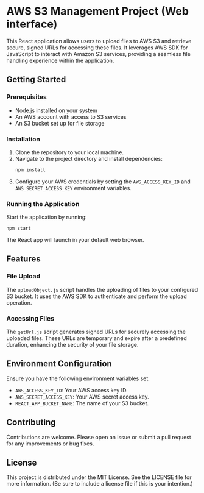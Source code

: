 # AWS S3 Management Project (Web interface)

This React application allows users to upload files to AWS S3 and retrieve secure, signed URLs for accessing these files. It leverages AWS SDK for JavaScript to interact with Amazon S3 services, providing a seamless file handling experience within the application.

## Getting Started

### Prerequisites

- Node.js installed on your system
- An AWS account with access to S3 services
- An S3 bucket set up for file storage

### Installation

1. Clone the repository to your local machine.
2. Navigate to the project directory and install dependencies:
   ```bash
   npm install
   ```
3. Configure your AWS credentials by setting the `AWS_ACCESS_KEY_ID` and `AWS_SECRET_ACCESS_KEY` environment variables.

### Running the Application

Start the application by running:
```bash
npm start
```
The React app will launch in your default web browser.

## Features

### File Upload

The `uploadObject.js` script handles the uploading of files to your configured S3 bucket. It uses the AWS SDK to authenticate and perform the upload operation.

### Accessing Files

The `getUrl.js` script generates signed URLs for securely accessing the uploaded files. These URLs are temporary and expire after a predefined duration, enhancing the security of your file storage.

## Environment Configuration

Ensure you have the following environment variables set:

- `AWS_ACCESS_KEY_ID`: Your AWS access key ID.
- `AWS_SECRET_ACCESS_KEY`: Your AWS secret access key.
- `REACT_APP_BUCKET_NAME`: The name of your S3 bucket.

## Contributing

Contributions are welcome. Please open an issue or submit a pull request for any improvements or bug fixes.

## License

This project is distributed under the MIT License. See the LICENSE file for more information. (Be sure to include a license file if this is your intention.)